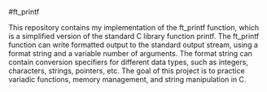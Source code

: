 #ft_printf

This repository contains my implementation of the ft_printf function, which is a simplified version of the standard C library function printf. The ft_printf function can write formatted output to the standard output stream, using a format string and a variable number of arguments. The format string can contain conversion specifiers for different data types, such as integers, characters, strings, pointers, etc. The goal of this project is to practice variadic functions, memory management, and string manipulation in C.
